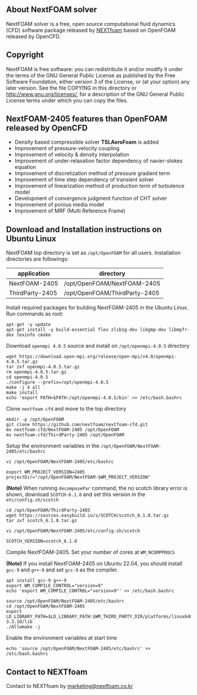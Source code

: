 ## About NextFOAM solver
NextFOAM solver is a free, open source computational fluid dynamics (CFD) software package released by [NEXTfoam](https://nextfoam.co.kr/foam-Introen.php) based on OpenFOAM released by OpenCFD.

## Copyright
NextFOAM is free software: you can redistribute it and/or modify it under the terms of the GNU General Public License as published by the Free Software Foundation, either version 3 of the License, or (at your option) any later version. See the file COPYING in this directory or http://www.gnu.org/licenses/, for a description of the GNU General Public License terms under which you can copy the files.

## NextFOAM-2405 features than OpenFOAM released by OpenCFD
- Density based compressible solver **TSLAeroFoam** is added
- Improvement of pressure-velocity coupling
- Improvement of velocity & density interpolation
- Improvement of under-relaxation factor dependency of navier-stokes equation
- Improvement of discretization method of pressure gradient term
- Improvement of time step dependency of transient solver
- Improvement of linearization method of production term of turbulence model
- Development of convergence judgment function of CHT solver
- Improvement of porous media model
- Improvement of MRF (Multi Reference Frame)

## Download and Installation instructions on Ubuntu Linux

NextFOAM top directory is set as `/opt/OpenFOAM` for all users. Installation directories are followings:

| application | directory |
| --- | --- |
| NextFOAM-2405 | /opt/OpenFOAM/NextFOAM-2405 |
| ThirdParty-2405 | /opt/OpenFOAM/ThirdParty-2405 |

Install required packages for building NextFOAM-2405 in the Ubuntu Linux. Run commands as root:

```
apt-get -y update
apt-get install -y build-essential flex zlib1g-dev libgmp-dev libmpfr-dev texinfo cmake
```

Download `openmpi 4.0.5` source and install on `/opt/openmpi-4.0.5` directory
```
wget https://download.open-mpi.org/release/open-mpi/v4.0/openmpi-4.0.5.tar.gz
tar zxf openmpi-4.0.5.tar.gz
rm openmpi-4.0.5.tar.gz
cd openmpi-4.0.5
./configure --prefix=/opt/openmpi-4.0.5
make -j 4 all
make install
echo 'export PATH=$PATH:/opt/openmpi-4.0.5/bin' >> /etc/bash.bashrc
```
Clone `nextfoam-cfd` and move to the top directory

```
mkdir -p /opt/OpenFOAM
git clone https://github.com/nextfoam/nextfoam-cfd.git
mv nextfoam-cfd/NextFOAM-2405 /opt/OpenFOAM
mv nextfoam-cfd/ThirdParty-2405 /opt/OpenFOAM
```

Setup the environment variables in the `/opt/OpenFOAM/NextFOAM-2405/etc/bashrc`
```
vi /opt/OpenFOAM/NextFOAM-2405/etc/bashrc

export WM_PROJECT_VERSION=2405
projectDir="/opt/OpenFOAM/NextFOAM-$WM_PROJECT_VERSION"
```

**(Note)** When running `decomposePar` command, the no scotch library error is shown, download `SCOTCH-6.1.0` and set this version in the `etc/config.sh/scotch`
```
cd /opt/OpenFOAM/ThirdParty-2405
wget https://sources.easybuild.io/s/SCOTCH/scotch_6.1.0.tar.gz
tar zxf scotch_6.1.0.tar.gz

vi /opt/OpenFOAM/NextFOAM-2405/etc/config.sh/scotch

SCOTCH_VERSION=scotch_6.1.0
```

Compile NextFOAM-2405. Set your number of cores at `WM_NCOMPPROCS`

**(Note)** If you install NextFOAM-2405 on Ubuntu 22.04, you should install `gcc-9` and `g++-9` and set `gcc-9` as the compiler. 

```
apt install gcc-9 g++-9
export WM_COMPILE_CONTROL="version=9"
echo 'export WM_COMPILE_CONTROL="version=9"' >> /etc/bash.bashrc
```

```
source /opt/OpenFOAM/NextFOAM-2405/etc/bashrc
cd /opt/OpenFOAM/NextFOAM-2405
export LD_LIBRARY_PATH=$LD_LIBRARY_PATH:$WM_THIRD_PARTY_DIR/platforms/linux64Gcc/fftw-3.3.10/lib
./Allwmake -j
```

Enable the environment variables at start time
```
echo 'source /opt/OpenFOAM/NextFOAM-2405/etc/bashrc' >> /etc/bash.bashrc
```

## Contact to NEXTfoam
Contact to NEXTfoam by marketing@nextfoam.co.kr
